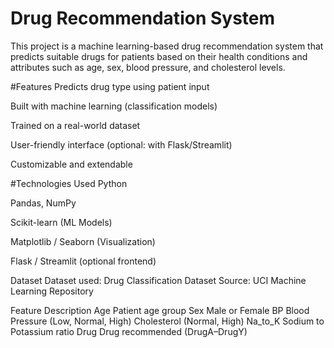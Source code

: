 # Drug Recommendation System

This project is a machine learning-based drug recommendation system that predicts suitable drugs for patients based on their health conditions and attributes such as age, sex, blood pressure, and cholesterol levels.

#Features
Predicts drug type using patient input

Built with machine learning (classification models)

Trained on a real-world dataset

User-friendly interface (optional: with Flask/Streamlit)

Customizable and extendable

#Technologies Used
Python

Pandas, NumPy

Scikit-learn (ML Models)

Matplotlib / Seaborn (Visualization)

Flask / Streamlit (optional frontend)

Dataset
Dataset used: Drug Classification Dataset
Source: UCI Machine Learning Repository

Feature	Description
Age	Patient age group
Sex	Male or Female
BP	Blood Pressure (Low, Normal, High)
Cholesterol	(Normal, High)
Na_to_K	Sodium to Potassium ratio
Drug	Drug recommended (DrugA–DrugY)
